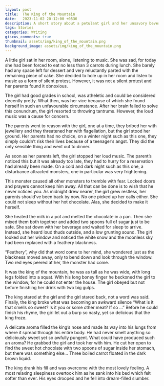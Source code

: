 ```yaml
---
layout: post
title:  The King of the Mountain
date:   2023-11-02 20:12:00 +0530
description: A short story about a petulant girl and her unsavory beverage
tags: Stories
categories: Writing
giscus_comments: true
thumbnail: assets/img/king_of_the_mountain.png
background_image: assets/img/king_of_the_mountain.png
---
```


<div class="side-banner-wrapper" {% if page.background_image %} data-bg="{{ page.background_image | relative_url }}"{% endif %}>

A little girl sat in her room, alone, listening to music. She was sad, for today she had been forced to eat no less than 3 carrots during lunch. She barely had any space left for dessert and very reluctantly parted with the remaining piece of cake. She decided to hole up in her room and listen to music as a form of silent protest. However, it was not a silent protest and her parents found it obnoxious. 

The girl had good grades in school, was atheletic and could be considered decently pretty. What then, was her vice because of which she found herself in such an unfavourable circumstance. After her brain failed to solve this conundrum, the girl resorted to throwing tantrums. However, the loud music was a cause for concern. 

The parents went to reason with the girl, one at a time, they bribed her with jewellery and they threatened her with flagellation, but the girl stood her ground. Her parents had no choice, on a winter night such as this one, they simply couldn’t risk their lives because of a teenager’s angst. They did the only sensible thing and went out to dinner.

As soon as her parents left, the girl stopped her loud music. The parent’s noticed this but it was already too late, they had to hurry for a reservation had already been made. On a cold and dark night such as this one, a disturbance attracted monsters, one in particular was very frightening.

This monster caused all other monsters to tremble with fear. Locked doors and prayers cannot keep him away. All that can be done is to wish that he never notices you. As midnight drew nearer, the girl grew restless, her parents should’ve been back by now. No one picked up her calls either. She could not sleep without her hot chocolate. Alas, she decided to make it herself.

She heated the milk in a pot and melted the chocolate in a pan. Then she mixed them both together and added two spoons full of sugar just to be safe. She sat down with her beverage and waited for sleep to arrive. Instead, she heard loud thuds outside, and a low grunting sound. The girl looked out her window and noticed the white snow and the moonless sky had been replaced with a feathery blackness.

“Feathery”, why did that word come to her mind, she wondered just as the blackness moved away, only to bend down and look through the window. Two red eyes peered at her, the monster had come.

It was the king of the mountain, he was as tall as he was wide, with long legs folded into a squat. With his long boney finger he beckoned the girl to the window, for he could not enter the house. The girl obeyed but not before finishing her drink with two big gulps. 

The king stared at the girl and the girl stared back, not a word was said. Finally, the king broke what was becoming an awkward silence “What is it that smells so sweet? Is it you or some other meat? If so …” Before he could finish his rhyme, the girl let out a burp so nasty, yet so delicious that the king froze.

A delicate aroma filled the king’s nose and made its way into his lungs from where it spread through his entire body. He had never smelt anything so deliciously sweet yet so awfully pungent. What could have produced such an aroma? He grabbed the girl and took her with him. He cut her open to find the sweet hot chocolate with two spoons of sugar inside her stomach, but there was something else… Three boiled carrot floated in the dark brown liquid. 

The king drank his fill and was overcome with the most lovely feeling. A most relaxing sleepiness overtook him as he sank into his bed which felt softer than ever. His eyes drooped and he fell into dream-filled slumber.

</div>